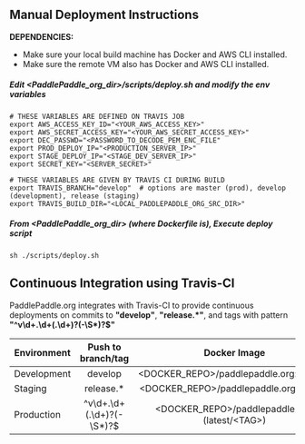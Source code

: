 ## Manual Deployment Instructions

**DEPENDENCIES:** 
* Make sure your local build machine has Docker and AWS CLI installed.  
* Make sure the remote VM also has Docker and AWS CLI installed.

##### Edit <PaddlePaddle_org_dir>/scripts/deploy.sh and modify the env variables

```
# THESE VARIABLES ARE DEFINED ON TRAVIS JOB
export AWS_ACCESS_KEY_ID="<YOUR_AWS_ACCESS_KEY>"
export AWS_SECRET_ACCESS_KEY="<YOUR_AWS_SECRET_ACCESS_KEY>"
export DEC_PASSWD="<PASSWORD_TO_DECODE_PEM_ENC_FILE"
export PROD_DEPLOY_IP="<PRODUCTION_SERVER_IP>"
export STAGE_DEPLOY_IP="<STAGE_DEV_SERVER_IP>"
export SECRET_KEY="<SERVER_SECRET>"

# THESE VARIABLES ARE GIVEN BY TRAVIS CI DURING BUILD
export TRAVIS_BRANCH="develop"  # options are master (prod), develop (development), release (staging)
export TRAVIS_BUILD_DIR="<LOCAL_PADDLEPADDLE_ORG_SRC_DIR>"
```

##### From <PaddlePaddle_org_dir> (where Dockerfile is), Execute deploy script

```
sh ./scripts/deploy.sh
```

## Continuous Integration using Travis-CI

PaddlePaddle.org integrates with Travis-CI to provide continuous deployments on commits to **"develop"**, **"release.\*"**, and tags with pattern **"^v\d+\.\d+(\.\d+)?(-\S\*)?$"**

| Environment | Push to branch/tag | Docker Image | Deploys to |
| ----------- |:------------------:|:------------:| ----------:|
Development | develop | <DOCKER_REPO>/paddlepaddle.org:develop | staging.paddlepaddle.org |
Staging | release.\* | <DOCKER_REPO>/paddlepaddle.org:staging | staging.paddlepaddle.org:81 |
Production | ^v\d+\.\d+(\.\d+)?(-\S\*)?$ | <DOCKER_REPO>/paddlepaddle.org:(latest/\<TAG\>) | staging.paddlepaddle.org |